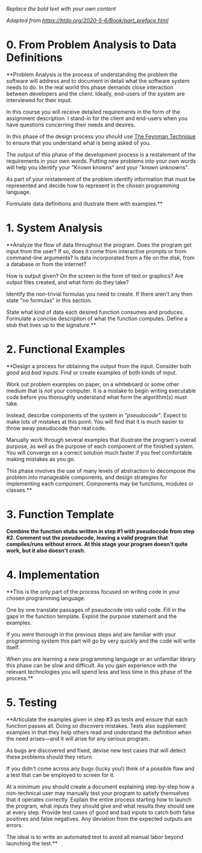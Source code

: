 *Replace the bold text with your own content*

*Adapted from https://htdp.org/2020-5-6/Book/part_preface.html*

# 0.  From Problem Analysis to Data Definitions

**Problem Analysis is the process of understanding the problem the software
will address and to document in detail what the software system needs to do.
In the real world this phase demands close interaction between developers and
the client.  Ideally, end-users of the system are interviewed for their input.

In this course you will receive detailed requirements in the form of the
assignment description.  I stand-in for the client and end-users when you have
questions concerning their needs and desires.

In this phase of the design process you should use [The Feynman
Technique](https://www.youtube.com/watch?v=tkm0TNFzIeg) to ensure that you
understand what is being asked of you.

The output of this phase of the development process is a restatement of the
requirements in your own words.  Putting new problems into your own words will
help you identify your "Known knowns" and your "known unknowns".

As part of your restatement of the problem identify information that must be
represented and decide how to represent in the chosen programming language.

Formulate data definitions and illustrate them with examples.**


# 1.  System Analysis

**Analyze the flow of data throughout the program.  Does the program get input
from the user?  If so, does it come from interactive prompts or from
command-line arguments?  Is data incorporated from a file on the disk, from a
database or from the internet?

How is output given?  On the screen in the form of text or graphics?  Are
output files created, and what form do they take?

Identify the non-trivial formulas you need to create.  If there aren't any then
state "no formulas" in this section.

State what kind of data each desired function consumes and produces.  Formulate
a concise descripiton of what the function computes.  Define a stub that lives
up to the signature.**


# 2.  Functional Examples

**Design a process for obtaining the output from the input.  Consider both *good*
and *bad* inputs.  Find or create examples of both kinds of input.

Work out problem examples on paper, on a whiteboard or some other medium that
is *not* your computer.  It is a mistake to begin writing executable code
before you thoroughly understand what form the algorithm(s) must take.

Instead, describe components of the system in *"pseudocode"*.  Expect to make
lots of mistakes at this point.  You will find that it is much easier to throw
away pseudocode than real code.  

Manually work through several examples that illustrate the program's overall
purpose, as well as the purpose of each component of the finished system.  You
will converge on a correct solution much faster if you feel comfortable making
mistakes as you go.

This phase involves the use of many levels of abstraction to decompose the
problem into manageable components, and design strategies for implementing each
component.  Components may be functions, modules or classes.**


# 3.  Function Template

**Combine the function stubs written in step #1 with pseudocode from step #2.
Comment out the pseudocode, leaving a valid program that compiles/runs without
errors.  At this stage your program doesn't quite work, but it also doesn't
crash.**


# 4.  Implementation

**This is the only part of the process focused on writing code in your chosen
programming language.

One by one translate passages of pseudocode into valid code.  Fill in the gaps
in the function template.  Exploit the purpose statement and the examples.

If you were thorough in the previous steps and are familiar with your
programming system this part will go by very quickly and the code will write
itself.

When you are learning a new programming language or an unfamiliar library this
phase can be slow and difficult.  As you gain experience with the relevant
technologies you will spend less and less time in this phase of the process.**


# 5.  Testing

**Articulate the examples given in step #3 as tests and ensure that each
function passes all.  Doing so discovers mistakes.  Tests also supplement
examples in that they help others read and understand the definition when the
need arises—and it will arise for any serious program.

As bugs are discovered and fixed, devise new test cases that will detect these
problems should they return.

If you didn't come across any bugs (lucky you!) think of a possible flaw and a
test that can be employed to screen for it.

At a minimum you should create a document explaining step-by-step how a
non-technical user may manually test your program to satisfy themselves that it
operates correctly.  Explain the entire process starting how to launch the
program, what inputs they should give and what results they should see at every
step.  Provide test cases of good and bad inputs to catch both false positives
and false negatives.  Any deviation from the expected outputs are errors.  

The ideal is to write an automated test to avoid all manual labor beyond
launching the test.**
